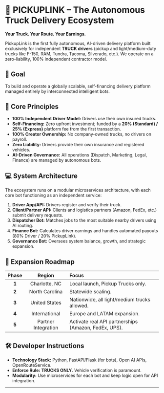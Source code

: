# 🚚 PICKUPLINK – The Autonomous Truck Delivery Ecosystem

**Your Truck. Your Route. Your Earnings.**

PickupLink is the first fully autonomous, AI-driven delivery platform built exclusively for independent **TRUCK drivers** (pickup and light/medium-duty trucks like F-150, RAM, Tundra, Tacoma, Silverado, etc.). We operate on a zero-liability, 100% independent contractor model.

## 🎯 Goal
To build and operate a globally scalable, self-financing delivery platform managed entirely by interconnected intelligent bots.

## 🤖 Core Principles

* **100% Independent Driver Model:** Drivers use their own insured trucks.
* **Self-Financing:** Zero upfront investment; funded by a **20% (Standard) / 25% (Express)** platform fee from the first transaction.
* **100% Creator Ownership:** No company-owned trucks, no drivers on payroll.
* **Zero Liability:** Drivers provide their own insurance and registered vehicles.
* **AI-Driven Governance:** All operations (Dispatch, Marketing, Legal, Finance) are managed by autonomous bots.

## 💻 System Architecture

The ecosystem runs on a modular microservices architecture, with each core bot functioning as an independent service:

1.  **Driver App/API:** Drivers register and verify their truck.
2.  **Client/Partner API:** Clients and logistics partners (Amazon, FedEx, etc.) submit delivery requests.
3.  **Dispatcher Bot:** Matches jobs to the most suitable nearby drivers using AI routing.
4.  **Finance Bot:** Calculates driver earnings and handles automated payouts (80% Driver / 20% PickupLink).
5.  **Governance Bot:** Oversees system balance, growth, and strategic expansion.

## 🚀 Expansion Roadmap

| Phase | Region | Focus |
| :---: | :---: | :--- |
| **1** | Charlotte, NC | Local launch, Pickup Trucks only. |
| **2** | North Carolina | Statewide scaling. |
| **3** | United States | Nationwide, all light/medium trucks allowed. |
| **4** | International | Europe and LATAM expansion. |
| **5** | Partner Integration | Activate real API partnerships (Amazon, FedEx, UPS). |

## 🛠️ Developer Instructions

* **Technology Stack:** Python, FastAPI/Flask (for bots), Open AI APIs, OpenRouteService.
* **Enforce Rule:** **TRUCKS ONLY.** Vehicle verification is paramount.
* **Modularity:** Use microservices for each bot and keep logic open for API integration.

---
